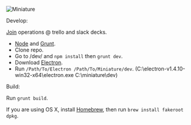 ![Miniature](https://i.imgur.com/MoD16SD.png)

Develop:

[Join](mailto:doreminiature@gmail.com?subject=Joining%Miniature%20development&body=Applying%20for%20trello%20and%20slack%20invitations.") operations @ trello and slack decks.

* [Node](https://nodejs.org) and [Grunt](http://gruntjs.com).
* Clone repo.
* Go to /dev/ and `npm install` then `grunt dev`.
* Download [Electron](https://github.com/electron/electron/releases).
* Run `/Path/To/Electron /Path/To/Miniature/dev`.
(C:\electron-v1.4.10-win32-x64\electron.exe C:\miniature\dev)

Build:

Run `grunt build`.

If you are using OS X, install [Homebrew](http://brew.sh), then run `brew install fakeroot dpkg`.
